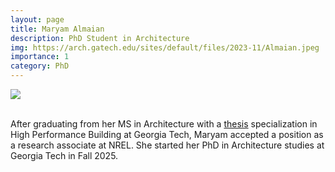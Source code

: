 ```yaml
---
layout: page
title: Maryam Almaian
description: PhD Student in Architecture
img: https://arch.gatech.edu/sites/default/files/2023-11/Almaian.jpeg
importance: 1
category: PhD
---
```


<div class="profile mb-3"> 
<img src="https://arch.gatech.edu/sites/default/files/2023-11/Almaian.jpeg" class="img-fluid z-depth-1 rounded"/>
</div>
<br>

After graduating from her MS in Architecture with a [thesis](/projects/1_thesis.md) specialization in High Performance Building at Georgia Tech, Maryam accepted a position as a research associate at NREL.
She started her PhD in Architecture studies at Georgia Tech in Fall 2025.
